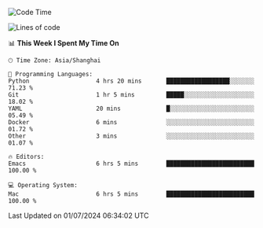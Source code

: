 <!--START_SECTION:waka-->
![Code Time](http://img.shields.io/badge/Code%20Time-2%2C032%20hrs%2052%20mins-blue)

![Lines of code](https://img.shields.io/badge/From%20Hello%20World%20I%27ve%20Written-308.1%20thousand%20lines%20of%20code-blue)

📊 **This Week I Spent My Time On** 

```text
🕑︎ Time Zone: Asia/Shanghai

💬 Programming Languages: 
Python                   4 hrs 20 mins       ██████████████████░░░░░░░   71.23 % 
Git                      1 hr 5 mins         █████░░░░░░░░░░░░░░░░░░░░   18.02 % 
YAML                     20 mins             █░░░░░░░░░░░░░░░░░░░░░░░░   05.49 % 
Docker                   6 mins              ░░░░░░░░░░░░░░░░░░░░░░░░░   01.72 % 
Other                    3 mins              ░░░░░░░░░░░░░░░░░░░░░░░░░   01.07 % 

🔥 Editors: 
Emacs                    6 hrs 5 mins        █████████████████████████   100.00 % 

💻 Operating System: 
Mac                      6 hrs 5 mins        █████████████████████████   100.00 % 
```


 Last Updated on 01/07/2024 06:34:02 UTC
<!--END_SECTION:waka-->

